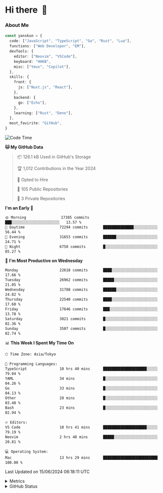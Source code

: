 # Hi there&nbsp; :wave:

### About Me

```ts
const yanskun = {
  code: ["JavaScript", "TypeScript", "Go", "Rust", "Lua"],
  functions: ["Web Developer", "EM"],
  devTools: {
    editor: ["Neovim", "VSCode"],
    keyboard: "HHKB",
    misc: ["tmux", "Copilot"],
  },
  skills: {
    front: {
      js: ["Nuxt.js", "React"],
    },
    backend: {
      go: ["Echo"],
    },
    learning: ["Rust", "Deno"],
  },
  most_favirite: "GitHub",
}
```

<!--START_SECTION:waka-->
![Code Time](http://img.shields.io/badge/Code%20Time-875%20hrs%204%20mins-blue)

**🐱 My GitHub Data** 

> 📦 126.1 kB Used in GitHub's Storage 
 > 
> 🏆 1,012 Contributions in the Year 2024
 > 
> 💼 Opted to Hire
 > 
> 📜 105 Public Repositories 
 > 
> 🔑 3 Private Repositories 
 > 
**I'm an Early 🐤** 

```text
🌞 Morning                17385 commits       ███░░░░░░░░░░░░░░░░░░░░░░   13.57 % 
🌆 Daytime                72294 commits       ██████████████░░░░░░░░░░░   56.44 % 
🌃 Evening                31653 commits       ██████░░░░░░░░░░░░░░░░░░░   24.71 % 
🌙 Night                  6750 commits        █░░░░░░░░░░░░░░░░░░░░░░░░   05.27 % 
```
📅 **I'm Most Productive on Wednesday** 

```text
Monday                   22618 commits       ████░░░░░░░░░░░░░░░░░░░░░   17.66 % 
Tuesday                  26962 commits       █████░░░░░░░░░░░░░░░░░░░░   21.05 % 
Wednesday                31788 commits       ██████░░░░░░░░░░░░░░░░░░░   24.82 % 
Thursday                 22540 commits       ████░░░░░░░░░░░░░░░░░░░░░   17.60 % 
Friday                   17646 commits       ███░░░░░░░░░░░░░░░░░░░░░░   13.78 % 
Saturday                 3021 commits        █░░░░░░░░░░░░░░░░░░░░░░░░   02.36 % 
Sunday                   3507 commits        █░░░░░░░░░░░░░░░░░░░░░░░░   02.74 % 
```


📊 **This Week I Spent My Time On** 

```text
🕑︎ Time Zone: Asia/Tokyo

💬 Programming Languages: 
TypeScript               10 hrs 40 mins      ████████████████████░░░░░   79.04 % 
YAML                     34 mins             █░░░░░░░░░░░░░░░░░░░░░░░░   04.26 % 
Go                       33 mins             █░░░░░░░░░░░░░░░░░░░░░░░░   04.13 % 
Other                    28 mins             █░░░░░░░░░░░░░░░░░░░░░░░░   03.48 % 
Bash                     23 mins             █░░░░░░░░░░░░░░░░░░░░░░░░   02.94 % 

🔥 Editors: 
VS Code                  10 hrs 41 mins      ████████████████████░░░░░   79.19 % 
Neovim                   2 hrs 48 mins       █████░░░░░░░░░░░░░░░░░░░░   20.81 % 

💻 Operating System: 
Mac                      13 hrs 29 mins      █████████████████████████   100.00 % 
```


 Last Updated on 15/06/2024 06:18:11 UTC
<!--END_SECTION:waka-->

<details>
  <summary>Metrics</summary>
  <img src="https://github.com/yanskun/yanskun/blob/main/github-metrics.svg" alt="Metrics">
</details>

<details>
  <summary>GitHub Status</summary>
  <picture>
    <source media="(prefers-color-scheme: dark)" srcset="https://raw.githubusercontent.com/yanskun/yanskun/master/profile-summary-card-output/nord_dark/0-profile-details.svg">
   <img src="https://raw.githubusercontent.com/yanskun/yanskun/master/profile-summary-card-output/default/0-profile-details.svg">
  </picture>
  <br>
  <picture>
    <source media="(prefers-color-scheme: dark)" srcset="https://raw.githubusercontent.com/yanskun/yanskun/master/profile-summary-card-output/nord_dark/1-repos-per-language.svg">
   <img src="https://raw.githubusercontent.com/yanskun/yanskun/master/profile-summary-card-output/default/1-repos-per-language.svg">
  </picture>
  <picture>
    <source media="(prefers-color-scheme: dark)" srcset="https://raw.githubusercontent.com/yanskun/yanskun/master/profile-summary-card-output/nord_dark/2-most-commit-language.svg">
   <img src="https://raw.githubusercontent.com/yanskun/yanskun/master/profile-summary-card-output/default/2-most-commit-language.svg">
  </picture>
  <br>
  <picture>
    <source media="(prefers-color-scheme: dark)" srcset="https://raw.githubusercontent.com/yanskun/yanskun/master/profile-summary-card-output/nord_dark/3-stats.svg">
   <img src="https://raw.githubusercontent.com/yanskun/yanskun/master/profile-summary-card-output/default/3-stats.svg">
  </picture>
  <picture>
    <source media="(prefers-color-scheme: dark)" srcset="https://raw.githubusercontent.com/yanskun/yanskun/master/profile-summary-card-output/nord_dark/4-productive-time.svg">
   <img src="https://raw.githubusercontent.com/yanskun/yanskun/master/profile-summary-card-output/default/4-productive-time.svg">
  </picture>
</details>

